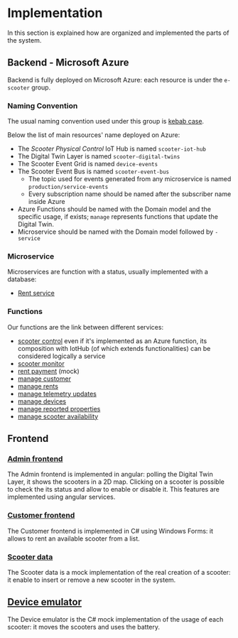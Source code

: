 # Implementation

In this section is explained how are organized and implemented the parts of the system.

## Backend - Microsoft Azure

Backend is fully deployed on Microsoft Azure: each resource is under the `e-scooter` group.

### Naming Convention

The usual naming convention used under this group is [kebab case](https://en.wikipedia.org/wiki/Letter_case#Special_case_styles).

Below the list of main resources' name deployed on Azure:

- The *Scooter Physical Control* IoT Hub is named `scooter-iot-hub`
- The Digital Twin Layer is named `scooter-digital-twins`
- The Scooter Event Grid is named `device-events`
- The Scooter Event Bus is named `scooter-event-bus`
    - The topic used for events generated from any microservice is named `production/service-events`
    - Every subscription name should be named after the subscriber name inside Azure
- Azure Functions should be named with the Domain model and the specific usage, if exists; `manage` represents functions that update the Digital Twin.
- Microservice should be named with the Domain model followed by `-service`

### Microservice

Microservices are function with a status, usually implemented with a database:

- [Rent service](https://github.com/e-scooter-2077/rent-service)

### Functions

Our functions are the link between different services:

- [scooter control](https://github.com/e-scooter-2077/scooter-control) even if it's implemented as an Azure function, its composition with IotHub (of which extends functionalities) can be considered logically a service
- [scooter monitor](https://github.com/e-scooter-2077/scooter-monitor)
- [rent payment](https://github.com/e-scooter-2077/rent-payment.mock) (mock)
- [manage customer](https://github.com/e-scooter-2077/customer.manage-customers)
- [manage rents](https://github.com/e-scooter-2077/rent.manage-rents)
- [manage telemetry updates](https://github.com/e-scooter-2077/scooter-monitor.manage-telemetry-updates)
- [manage devices](https://github.com/e-scooter-2077/scooter-physical-control.manage-devices)
- [manage reported properties](https://github.com/e-scooter-2077/scooter-monitor.manage-reported-properties)
- [manage scooter availability](https://github.com/e-scooter-2077/rent.manage-scooter-availability)

## Frontend

### [Admin frontend](https://github.com/e-scooter-2077/admin-frontend)

The Admin frontend is implemented in angular: polling the Digital Twin Layer, it shows the scooters in a 2D map.
Clicking on a scooter is possible to check the its status and allow to enable or disable it.
This features are implemented using angular services.

### [Customer frontend](https://github.com/e-scooter-2077/customer-frontend)

The Customer frontend is implemented in C# using Windows Forms: it allows to rent an available scooter from a list.

### [Scooter data](https://github.com/e-scooter-2077/scooter-data.mock)

The Scooter data is a mock implementation of the real creation of a scooter: it enable to insert or remove a new scooter in the system.

## [Device emulator](https://github.com/e-scooter-2077/device-emulator)

The Device emulator is the C# mock implementation of the usage of each scooter: it moves the scooters and uses the battery.
